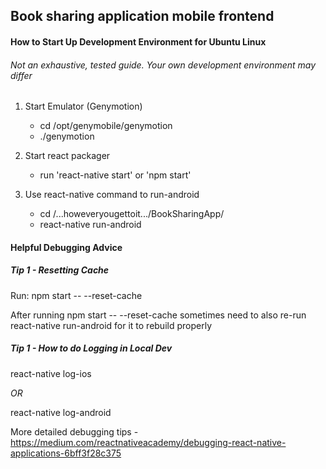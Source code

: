## Book sharing application mobile frontend

#### How to Start Up Development Environment for Ubuntu Linux
###### Not an exhaustive, tested guide. Your own development environment may differ

1. Start Emulator (Genymotion)

   * cd /opt/genymobile/genymotion
   * ./genymotion

2. Start react packager

   * run 'react-native start' or 'npm start'

3. Use react-native command to run-android

   * cd /...howeveryougettoit.../BookSharingApp/
   * react-native run-android

#### Helpful Debugging Advice

##### Tip 1 - Resetting Cache

Run: npm start -- --reset-cache

After running npm start -- --reset-cache sometimes need to also re-run react-native run-android for it to rebuild properly

##### Tip 1 - How to do Logging in Local Dev

react-native log-ios

*OR* 

react-native log-android

More detailed debugging tips - https://medium.com/reactnativeacademy/debugging-react-native-applications-6bff3f28c375